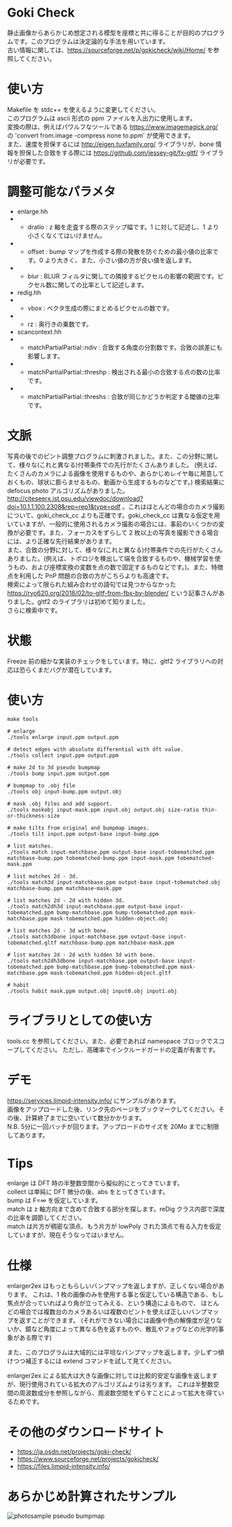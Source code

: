 # Goki Check
静止画像からあらかじめ想定される模型を座標と共に得ることが目的のプログラムです。このプログラムは決定論的な手法を用いています。  
古い情報に関しては、https://sourceforge.net/p/gokicheck/wiki/Home/ を参照してください。

# 使い方
Makefile を stdc++ を使えるように変更してください。  
このプログラムは ascii 形式の ppm ファイルを入出力に使用します。  
変換の際は、例えばパワルフなツールである https://www.imagemagick.org/ の 'convert from.image -compress none to.ppm' が使用できます。  
また、速度を担保するには http://eigen.tuxfamily.org/ ライブラリが、bone 情報を担保した合致をする際には https://github.com/jessey-git/fx-gltf/ ライブラリが必要です。

# 調整可能なパラメタ
* enlarge.hh
* * dratio : z 軸を走査する際のステップ幅です。1 に対して記述し、1 より小さくなくてはいけません。
* * offset : bump マップを作成する際の発散を防ぐための最小値の比率です。0 より大きく、また、小さい値の方が良い値を返します。
* * blur   : BLUR フィルタに関しての隣接するピクセルの影響の範囲です。ピクセル数に関しての比率として記述します。
* redig.hh
* * vbox : ベクタ生成の際にまとめるピクセルの数です。
* * rz   : 奥行きの乗数です。
* scancontext.hh
* * matchPartialPartial::ndiv    : 合致する角度の分割数です。合致の誤差にも影響します。
* * matchPartialPartial::threshp : 検出される最小の合致する点の数の比率です。
* * matchPartialPartial::threshs : 合致が同じかどうか判定する閾値の比率です。

# 文脈
写真の後でのピント調整プログラムに刺激されました。また、この分野に関して、様々な(これと異なる)付帯条件での先行がたくさんありました。
(例えば、たくさんのカメラによる画像を使用するものや、あらかじめレイヤ毎に用意しておくもの、球状に膨らませるもの、動画から生成するものなどです。)
検索結果に defocus photo アルゴリズムがありました。 http://citeseerx.ist.psu.edu/viewdoc/download?doi=10.1.1.100.2308&rep=rep1&type=pdf 。これはほとんどの場合のカメラ撮影について、goki_check_cc よりも正確です。goki_check_cc は異なる仮定を用いていますが、一般的に使用されるカメラ撮影の場合には、事前のいくつかの変換が必要です。また、フォーカスをずらして 2 枚以上の写真を撮影できる場合には、より正確な先行結果があります。  
また、合致の分野に対して、様々な(これと異なる)付帯条件での先行がたくさんありました。(例えば、トポロジを検出して端を合致するものや、機械学習を使うもの、および座標変換の変数を点の数で固定するものなどです。)。また、特徴点を利用した PnP 問題の合致の方がこちらよりも高速です。  
検索によって限られた組み合わせの語句では見つからなかった https://ryo620.org/2018/02/to-gltf-from-fbx-by-blender/ という記事さんがありました。gltf2 のライブラリは初めて知りました。  
さらに検索中です。

# 状態
Freeze 前の細かな実装のチェックをしています。特に、gltf2 ライブラリへの対応は恐らくまだバグが潜在しています。

# 使い方
    make tools
    
    # enlarge
    ./tools enlarge input.ppm output.ppm
    
    # detect edges with absolute differential with dft value.
    ./tools collect input.ppm output.ppm
    
    # make 2d to 3d pseudo bumpmap
    ./tools bump input.ppm output.ppm
    
    # bumpmap to .obj file
    ./tools obj input-bump.ppm output.obj
    
    # mask .obj files and add support.
    ./tools maskobj input-mask.ppm input.obj output.obj size-ratio thin-or-thickness-size
    
    # make tilts from original and bumpmap images.
    ./tools tilt input.ppm output-base input-bump.ppm
    
    # list matches.
    ./tools match input-matchbase.ppm output-base input-tobematched.ppm matchbase-bump.ppm tobematched-bump.ppm input-mask.ppm tobematched-mask.ppm
    
    # list matches 2d - 3d.
    ./tools match3d input-matchbase.ppm output-base input-tobematched.obj matchbase-bump.ppm matchbase-mask.ppm
    
    # list matches 2d - 2d with hidden 3d.
    ./tools match2dh3d input-matchbase.ppm output-base input-tobematched.ppm bump-matchbase.ppm bump-tobematched.ppm mask-matchbase.ppm mask-tobematched.ppm hidden-object.obj
    
    # list matches 2d - 3d with bone.
    ./tools match3dbone input-matchbase.ppm output-base input-tobematched.gltf matchbase-bump.ppm matchbase-mask.ppm
    
    # list matches 2d - 2d with hidden 3d with bone.
    ./tools match2dh3dbone input-matchbase.ppm output-base input-tobematched.ppm bump-matchbase.ppm bump-tobematched.ppm mask-matchbase.ppm mask-tobematched.ppm hidden-object.gltf

    # habit
    ./tools habit mask.ppm output.obj input0.obj input1.obj
    
# ライブラリとしての使い方
tools.cc を参照してください。また、必要であれば namespace ブロックでスコープしてください。
ただし、高確率でインクルードガードの定義が有害です。

# デモ
https://services.limpid-intensity.info/ にサンプルがあります。  
画像をアップロードした後、リンク先のページをブックマークしてください。その後、計算終了までに空いていて数分かかります。  
N.B. 5分に一回バッチが回ります。アップロードのサイズを 20Mo までに制限してあります。

# Tips
enlarge は DFT 時の半整数空間から擬似的にとってきています。  
collect は単純に DFT 微分の後、abs をとってきています。  
bump は F=&infin; を仮定しています。  
match は z 軸方向まで含めて合致する部分を探します。reDig クラス内部で深度の比率を調節してください。  
match は片方が稠密な頂点、もう片方が lowPoly された頂点で有る入力を仮定していますが、現在そうなってはいません。

# 仕様
enlarger2ex はもっともらしいバンプマップを返しますが、正しくない場合があります。
これは、1 枚の画像のみを使用する事と仮定している構造である、もし焦点が合っていればより角が立ってみえる、という構造によるもので、
ほとんどの場合では複数台のカメラあるいは複数のピントを使えば正しいバンプマップを返すことができます。
(それができない場合には画像や色の解像度が足りないか、鏡など角度によって異なる色を返すものや、散乱やフォグなどの光学的事象がある際です)

また、このプログラムは大域的には平坦なバンプマップを返します。少しずつ傾けつつ補正するには extend コマンドを試して見てください。

enlarger2ex による拡大は大きな画像に対しては比較的安定な画像を返しますが、現行使用されている拡大のアルゴリズムよりは劣ります。
これは半整数空間の周波数成分を参照しながら、周波数空間をずらすことによって拡大を得ているためです。

# その他のダウンロードサイト
* https://ja.osdn.net/projects/goki-check/
* https://www.sourceforge.net/projects/gokicheck/
* https://files.limpid-intensity.info/

# あらかじめ計算されたサンプル
![photosample pseudo bumpmap](https://files.limpid-intensity.info/photosample-bump.jpeg)
